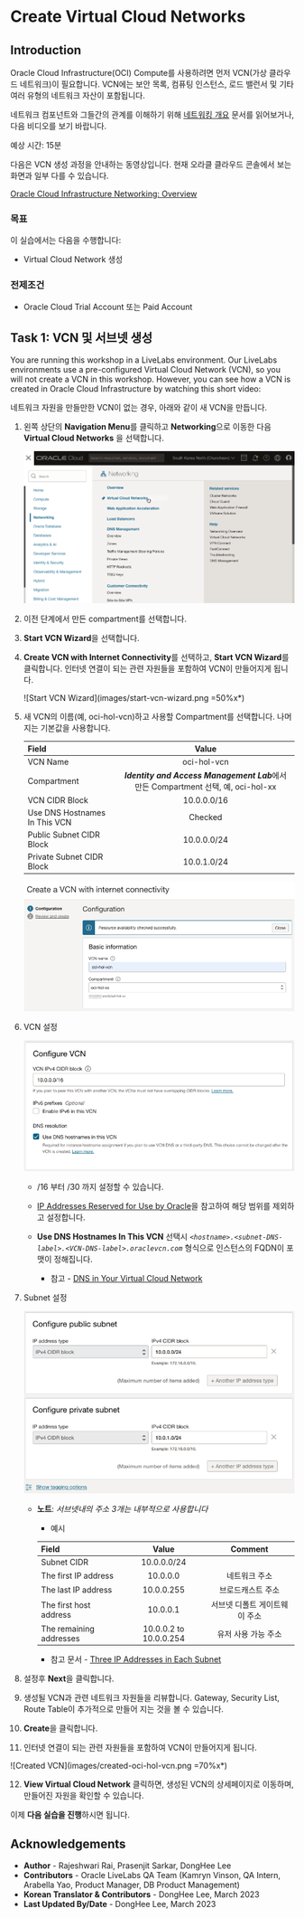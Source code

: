 # Create Virtual Cloud Networks

## Introduction

Oracle Cloud Infrastructure(OCI) Compute를 사용하려면 먼저 VCN(가상 클라우드 네트워크)이 필요합니다. VCN에는 보안 목록, 컴퓨팅 인스턴스, 로드 밸런서 및 기타 여러 유형의 네트워크 자산이 포함됩니다.

네트워크 컴포넌트와 그들간의 관계를 이해하기 위해 [네트워킹 개요](https://docs.cloud.oracle.com/iaas/Content/Network/Concepts/overview.htm) 문서를 읽어보거나, 다음 비디오를 보기 바랍니다.

[](youtube:DIjGGhidUrI)

예상 시간: 15분

다음은 VCN 생성 과정을 안내하는 동영상입니다. 현재 오라클 클라우드 콘솔에서 보는 화면과 일부 다를 수 있습니다.

[Oracle Cloud Infrastructure Networking: Overview](youtube:eOGPej8n_ws)

### 목표

이 실습에서는 다음을 수행합니다:

- Virtual Cloud Network 생성

### 전제조건
- Oracle Cloud Trial Account 또는 Paid Account

## Task 1: VCN 및 서브넷 생성

<if type="livelabs">
You are running this workshop in a LiveLabs environment. Our LiveLabs environments use a pre-configured Virtual Cloud Network (VCN), so you will not create a VCN in this workshop. However, you can see how a VCN is created in Oracle Cloud Infrastructure by watching this short video:

 [](youtube:lxQYHuvipx8)
 </if>

<if type="freetier">


네트워크 자원을 만들만한 VCN이 없는 경우, 아래와 같이 새 VCN을 만듭니다.

1. 왼쪽 상단의 **Navigation Menu**를 클릭하고 **Networking**으로 이동한 다음 **Virtual Cloud Networks** 을 선택합니다.

    ![Compartment](images/networking-vcn.png " ")

2. 이전 단계에서 만든 compartment를 선택합니다.

3. **Start VCN Wizard**을 선택합니다.

4. **Create VCN with Internet Connectivity**를 선택하고, **Start VCN Wizard**를 클릭합니다. 인터넷 연결이 되는 관련 자원들을 포함하여 VCN이 만들어지게 됩니다.

    ![Start VCN Wizard](images/start-vcn-wizard.png =50%x*)

5. 새 VCN의 이름(예, oci-hol-vcn)하고 사용할 Compartment를 선택합니다. 나머지는 기본값을 사용합니다.

    |                  **Field**          |  **Value**  |
    |-------------------------------------|:-----------:|
    | VCN Name                            | oci-hol-vcn |
    | Compartment                         | ***Identity and Access Management Lab***에서 만든 Compartment 선택, 예, oci-hol-xx|
    | VCN CIDR Block                      | 10.0.0.0/16 |
    | Use DNS Hostnames In This VCN       | Checked |  
    | Public Subnet CIDR Block            | 10.0.0.0/24 |
    | Private Subnet CIDR Block           | 10.0.1.0/24 |

    ![Create VCN](images/create-oci-hol-vcn.png " ")

6. VCN 설정    

    ![Create VCN](images/create-oci-hol-vcn-vcn.png " ")

    - /16 부터 /30 까지 설정할 수 있습니다.
    - [IP Addresses Reserved for Use by Oracle](https://docs.oracle.com/en-us/iaas/Content/Network/Concepts/overview.htm#Reserved)을 참고하여 해당 범위를 제외하고 설정합니다.
    - **Use DNS Hostnames In This VCN** 선택시 _`<hostname>.<subnet-DNS-label>.<VCN-DNS-label>.oraclevcn.com`_ 형식으로 인스턴스의 FQDN이 포맷이 정해집니다.

        * 참고 - [DNS in Your Virtual Cloud Network](https://docs.oracle.com/en-us/iaas/Content/Network/Concepts/dns.htm)

7. Subnet 설정

    ![Create VCN](images/create-oci-hol-vcn-subnet.png " ")    

    - **노트**: _서브넷내의 주소 3개는 내부적으로 사용합니다_      

        * 예시

        |                  **Field**          |  **Value**  |   **Comment**  |
        |-------------------------------------|:-----------:|:--------------:|
        | Subnet CIDR                         | 10.0.0.0/24 |                |
        | The first IP address                | 10.0.0.0    | 네트워크 주소     |
        | The last IP address                 | 10.0.0.255  | 브로드캐스트 주소  |
        | The first host address              | 10.0.0.1    | 서브넷 디폴트 게이트웨이 주소 |
        | The remaining addresses             | 10.0.0.2 to 10.0.0.254 | 유저 사용 가능 주소 |

        * 참고 문서 - [Three IP Addresses in Each Subnet](https://docs.oracle.com/en-us/iaas/Content/Network/Concepts/overview.htm#Reserved__reserved_subnet)

8. 설정후 **Next**을 클릭합니다.

9. 생성될 VCN과 관련 네트워크 자원들을 리뷰합니다. Gateway, Security List, Route Table이 추가적으로 만들어 지는 것을 볼 수 있습니다.

10. **Create**을 클릭합니다.

11. 인터넷 연결이 되는 관련 자원들을 포함하여 VCN이 만들어지게 됩니다.

  ![Created VCN](images/created-oci-hol-vcn.png =70%x*)

12. **View Virtual Cloud Network** 클릭하면, 생성된 VCN의 상세페이지로 이동하며, 만들어진 자원을 확인할 수 있습니다.

이제 **다음 실습을 진행**하시면 됩니다.

## Acknowledgements

- **Author** - Rajeshwari Rai, Prasenjit Sarkar, DongHee Lee
- **Contributors** - Oracle LiveLabs QA Team (Kamryn Vinson, QA Intern, Arabella Yao, Product Manager, DB Product Management)
- **Korean Translator & Contributors** - DongHee Lee, March 2023
- **Last Updated By/Date** - DongHee Lee, March 2023

